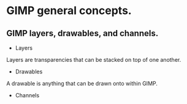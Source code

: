 GIMP general concepts.
======================


GIMP layers, drawables, and channels.
-------------------------------------

+ Layers

Layers are transparencies that can be stacked on top of one another.

+ Drawables

A drawable is anything that can be drawn onto within GIMP.

+ Channels
